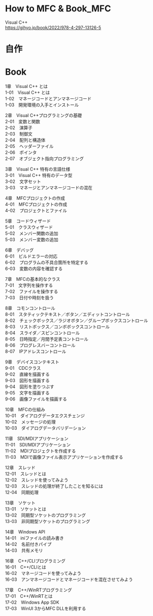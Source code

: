 # How to MFC & Book_MFC
Visual C++  
https://gihyo.jp/book/2022/978-4-297-13126-5  

# 自作











# Book

1章　Visual C++ とは  
1-01　Visual C++ とは  
1-02　マネージコードとアンマネージコード  
1-03　開発環境の入手とインストール  

2章　Visual C++プログラミングの基礎  
2-01　変数と関数  
2-02　演算子  
2-03　制御文  
2-04　配列と構造体  
2-05　ヘッダーファイル  
2-06　ポインタ  
2-07　オブジェクト指向プログラミング  

3章　Visual C++ 特有の言語仕様  
3-01　Visual C++ 特有のデータ型    
3-02　文字セット  
3-03　マネージとアンマネージコードの混在  

4章　MFCプロジェクトの作成  
4-01　MFCプロジェクトの作成  
4-02　プロジェクトとファイル  

5章　コードウィザード  
5-01　クラスウィザード  
5-02　メンバー関数の追加  
5-03　メンバー変数の追加  

6章　デバッグ  
6-01　ビルドエラーの対応  
6-02　プログラムの不具合箇所を特定する  
6-03　変数の内容を確認する  

7章　MFCの基本的なクラス  
7-01　文字列を操作する  
7-02　ファイルを操作する  
7-03　日付や時刻を扱う  

8章　コモンコントロール  
8-01　スタティックテキスト／ボタン／エディットコントロール  
8-02　チェックボックス／ラジオボタン／グループボックスコントロール  
8-03　リストボックス／コンボボックスコントロール  
8-04　スライダ／スピンコントロール  
8-05　日時指定／月間予定表コントロール  
8-06　プログレスバーコントロール  
8-07　IPアドレスコントロール  

9章　デバイスコンテキスト  
9-01　CDCクラス  
9-02　直線を描画する  
9-03　図形を描画する  
9-04　図形を塗りつぶす  
9-05　文字を描画する  
9-06　画像ファイルを描画する  

10章　MFCの仕組み  
10-01　ダイアログデータエクスチェンジ  
10-02　メッセージの処理  
10-03　ダイアログデータバリデーション  

11章　SDI/MDIアプリケーション  
11-01　SDI/MDIアプリケーション  
11-02　MDIプロジェクトを作成する  
11-03　MDIで画像ファイル表示アプリケーションを作成する  

12章　スレッド  
12-01　スレッドとは  
12-02　スレッドを使ってみよう  
12-03　スレッドの処理が終了したことを知るには  
12-04　同期処理  

13章　ソケット  
13-01　ソケットとは  
13-02　同期型ソケットのプログラミング  
13-03　非同期型ソケットのプログラミング  

14章　Windows API  
14-01　iniファイルの読み書き    
14-02　名前付きパイプ  
14-03　共有メモリ  

16章　C++/CLIプログラミング  
16-01　C++/CLIとは  
16-02　マネージコードを使ってみよう  
16-03　アンマネージコードとマネージコードを混在させてみよう  

17章　C++/WinRTプログラミング  
17-01　C++/WinRTとは  
17-02　Windows App SDK  
17-03　WinUI 3からMFC DLLを利用する  



